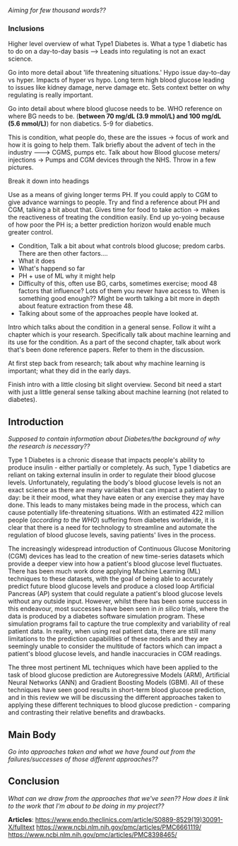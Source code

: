 *Aiming for few thousand words??*
### Inclusions
Higher level overview of what Type1 Diabetes is. What a type 1 diabetic has to do on a day-to-day basis --> Leads into regulating is not an exact science.

Go into more detail about 'life threatening situations.' Hypo issue day-to-day vs hyper. Impacts of hyper vs hypo. Long term high blood glucose leading to issues like kidney damage, nerve damage etc. Sets context better on why regulating is really important.

Go into detail about where blood glucose needs to be. WHO reference on where BG needs to be. (**between 70 mg/dL (3.9 mmol/L) and 100 mg/dL (5.6 mmol/L)**) for non diabetics. 5-9 for diabetics.

This is condition, what people do, these are the issues -> focus of work and how it is going to help them. Talk briefly about the advent of tech in the industry ---> CGMS, pumps etc. Talk about how Blood glucose meters/ injections -> Pumps and CGM devices through the NHS. Throw in a few pictures. 

Break it down into headings

Use as a means of giving longer terms PH. If you could apply to CGM to give advance warnings to people.
Try and find a reference about PH and CGM, talking a bit about that. Gives time for food to take action -> makes the reactiveness of treating the condition easily. End up yo-yoing because of how poor the PH is; a better prediction horizon would enable much greater control.

- Condition, Talk a bit about what controls blood glucose; predom carbs. There are then other factors....
- What it does
- What's happend so far
- PH + use of ML why it might help
- Difficulty of this, often use BG, carbs, sometimes exercise; mood 48 factors that influence? Lots of them you never have access to. When is something good enough?? Might be worth talking a bit more in depth about feature extraction from these 48.
- Talking about some of the approaches people have looked at.

Intro which talks about the condition in a general sense. Follow it wiht a chapter which is your research. Specifically talk about machine learning and its use for the condition. As a part of the second chapter, talk about work that's been done reference papers. Refer to them in the discussion. 

At first step back from research; talk about why machine learning is important; what they did in the early days.

Finish intro with a little closing bit slight overview. Second bit need a start with just a little general sense talking about machine learning (not related to diabetes). 

## Introduction
*Supposed to contain information about Diabetes/the background of why the research is necessary??*

Type 1 Diabetes is a chronic disease that impacts people's ability to produce insulin - either partially or completely. As such, Type 1 diabetics are reliant on taking external insulin in order to regulate their blood glucose levels.
Unfortunately, regulating the body's blood glucose levels is not an exact science as there are many variables that can impact a patient day to day: be it their mood, what they have eaten or any exercise they may have done. This leads to many mistakes being made in the process, which can cause potentially life-threatening situations. With an estimated 422 million people (*according to the WHO*) suffering from diabetes worldwide, it is clear that there is a need for technology to streamline and automate the regulation of blood glucose levels, saving patients' lives in the process.

The increasingly widespread introduction of Continuous Glucose Monitoring (CGM) devices has lead to the creation of new time-series datasets which provide a deeper view into how a patient's blood glucose level fluctuates. There has been much work done applying Machine Learning (ML) techniques to these datasets, with the goal of being able to accurately predict future blood glucose levels and produce a closed loop Artificial Pancreas (AP) system that could regulate a patient's blood glucose levels without any outside input. However, whilst there has been some success in this endeavour, most successes have been seen in *in silico* trials, where the data is produced by a diabetes software simulation program. These simulation programs fail to capture the true complexity and variability of real patient data. In reality, when using real patient data, there are still many limitations to the prediction capabilities of these models and they are seemingly unable to consider the multitude of factors which can impact a patient's blood glucose levels, and handle inaccuracies in CGM readings. 

The three most pertinent ML techniques which have been applied to the task of blood glucose prediction are Autoregressive Models (ARM), Artificial Neural Networks (ANN) and Gradient Boosting Models (GBM). All of these techniques have seen good results in short-term blood glucose prediction, and in this review we will be discussing the different approaches taken to applying these different techniques to blood glucose prediction - comparing and contrasting their relative benefits and drawbacks.

## Main Body
*Go into approaches taken and what we have found out from the failures/successes of those different approaches??*


## Conclusion
*What can we draw from the approaches that we've seen?? How does it link to the work that I'm about to be doing in my project??*

**Articles**:
https://www.endo.theclinics.com/article/S0889-8529(19)30091-X/fulltext
https://www.ncbi.nlm.nih.gov/pmc/articles/PMC6661119/
https://www.ncbi.nlm.nih.gov/pmc/articles/PMC8398465/